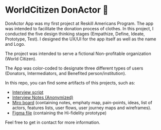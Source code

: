# WorldCitizen DonActor 🎁

DonActor App was my first project at Reskill Americans Program. The app was intended to facilitate the donation process of clothes. In this project, I conducted the five design thinking stages (Empathize, Define, Ideate, Prototype, Test). I designed the UX/UI for the app itself as well as the name and Logo.

The project was intended to serve a fictional Non-profitable organization (World Citizen).

The App was color-coded to designate three different types of users (Donators, Intermediators, and Benefited person/institution).

In this repo, you can find some artifacts of this projects, such as:

* [Interview script](https://docs.google.com/presentation/d/1STuZEM4SETgfzpwVXN8f-2GuD-KmfjTAmX0J-9QQeL0/edit?usp=sharing)
* [Interview Notes (Anonymized)](https://docs.google.com/presentation/d/11S2D7bJ9aGsxthUwOCUFWgvwoPMikIBEmnoIRszOG0M/edit?usp=sharing)
* [Miro board](https://miro.com/welcomeonboard/bHkxUkVJS1hnSUdvaDNuYmVBN2VJV3JDRGoybkJYUUlPWXdHYUh2VHlKd3FWQ3JaQXJPVkp5VkNmbHUwVW5NV3wzMDc0NDU3MzU3MTMzNTM3Mjc1?invite_link_id=191683894107) (containing notes, emphaty map, pain-points, ideas, list of actors, features lists, user flows, user journey maps and wireframes).
* [Figma file](https://www.figma.com/community/file/1022656211221255293/DonActor) (containing the Hi-fidelity prototype)

Feel free to get in contact for more information.




